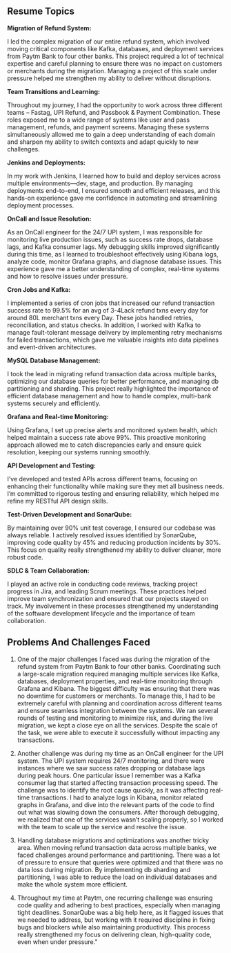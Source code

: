 ## Resume Topics 

**Migration of Refund System:**

I led the complex migration of our entire refund system, which involved moving critical components like Kafka, databases, and deployment services from Paytm Bank to four other banks. This project required a lot of technical expertise and careful planning to ensure there was no impact on customers or merchants during the migration. Managing a project of this scale under pressure helped me strengthen my ability to deliver without disruptions.

**Team Transitions and Learning:**

Throughout my journey, I had the opportunity to work across three different teams – Fastag, UPI Refund, and Passbook & Payment Combination. These roles exposed me to a wide range of systems like user and pass management, refunds, and payment screens. Managing these systems simultaneously allowed me to gain a deep understanding of each domain and sharpen my ability to switch contexts and adapt quickly to new challenges.

**Jenkins and Deployments:**

In my work with Jenkins, I learned how to build and deploy services across multiple environments—dev, stage, and production. By managing deployments end-to-end, I ensured smooth and efficient releases, and this hands-on experience gave me confidence in automating and streamlining deployment processes.

**OnCall and Issue Resolution:**

As an OnCall engineer for the 24/7 UPI system, I was responsible for monitoring live production issues, such as success rate drops, database lags, and Kafka consumer lags. My debugging skills improved significantly during this time, as I learned to troubleshoot effectively using Kibana logs, analyze code, monitor Grafana graphs, and diagnose database issues. This experience gave me a better understanding of complex, real-time systems and how to resolve issues under pressure.

**Cron Jobs and Kafka:**

I implemented a series of cron jobs that increased our refund transaction success rate to 99.5% for an avg of 3-4Lack refund txns every day for around 80L merchant txns every Day. These jobs handled retries, reconciliation, and status checks. In addition, I worked with Kafka to manage fault-tolerant message delivery by implementing retry mechanisms for failed transactions, which gave me valuable insights into data pipelines and event-driven architectures.

**MySQL Database Management:**

I took the lead in migrating refund transaction data across multiple banks, optimizing our database queries for better performance, and managing db partitioning and sharding. This project really highlighted the importance of efficient database management and how to handle complex, multi-bank systems securely and efficiently.

**Grafana and Real-time Monitoring:**

Using Grafana, I set up precise alerts and monitored system health, which helped maintain a success rate above 99%. This proactive monitoring approach allowed me to catch discrepancies early and ensure quick resolution, keeping our systems running smoothly.

**API Development and Testing:**

I’ve developed and tested APIs across different teams, focusing on enhancing their functionality while making sure they met all business needs. I’m committed to rigorous testing and ensuring reliability, which helped me refine my RESTful API design skills.

**Test-Driven Development and SonarQube:**

By maintaining over 90% unit test coverage, I ensured our codebase was always reliable. I actively resolved issues identified by SonarQube, improving code quality by 45% and reducing production incidents by 30%. This focus on quality really strengthened my ability to deliver cleaner, more robust code.

**SDLC & Team Collaboration:**

I played an active role in conducting code reviews, tracking project progress in Jira, and leading Scrum meetings. These practices helped improve team synchronization and ensured that our projects stayed on track. My involvement in these processes strengthened my understanding of the software development lifecycle and the importance of team collaboration.


## Problems And Challenges Faced

1. One of the major challenges I faced was during the migration of the refund system from Paytm Bank to four other banks. Coordinating such a large-scale migration required managing multiple services like Kafka, databases, deployment properties, and real-time monitoring through Grafana and Kibana. The biggest difficulty was ensuring that there was no downtime for customers or merchants. To manage this, I had to be extremely careful with planning and coordination across different teams and ensure seamless integration between the systems. We ran several rounds of testing and monitoring to minimize risk, and during the live migration, we kept a close eye on all the services. Despite the scale of the task, we were able to execute it successfully without impacting any transactions.

2. Another challenge was during my time as an OnCall engineer for the UPI system. The UPI system requires 24/7 monitoring, and there were instances where we saw success rates dropping or database lags during peak hours. One particular issue I remember was a Kafka consumer lag that started affecting transaction processing speed. The challenge was to identify the root cause quickly, as it was affecting real-time transactions. I had to analyze logs in Kibana, monitor related graphs in Grafana, and dive into the relevant parts of the code to find out what was slowing down the consumers. After thorough debugging, we realized that one of the services wasn’t scaling properly, so I worked with the team to scale up the service and resolve the issue.

3. Handling database migrations and optimizations was another tricky area. When moving refund transaction data across multiple banks, we faced challenges around performance and partitioning. There was a lot of pressure to ensure that queries were optimized and that there was no data loss during migration. By implementing db sharding and partitioning, I was able to reduce the load on individual databases and make the whole system more efficient.

4. Throughout my time at Paytm, one recurring challenge was ensuring code quality and adhering to best practices, especially when managing tight deadlines. SonarQube was a big help here, as it flagged issues that we needed to address, but working with it required discipline in fixing bugs and blockers while also maintaining productivity. This process really strengthened my focus on delivering clean, high-quality code, even when under pressure."